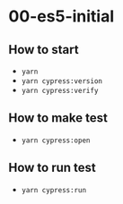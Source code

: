 # 00-es5-initial

## How to start

- `yarn`
- `yarn cypress:version`
- `yarn cypress:verify`

## How to make test

- `yarn cypress:open`

## How to run test

- `yarn cypress:run`
